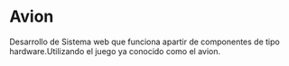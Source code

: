 # Avion
Desarrollo de Sistema web que funciona apartir de componentes de tipo hardware.Utilizando el juego ya conocido como el avion.

